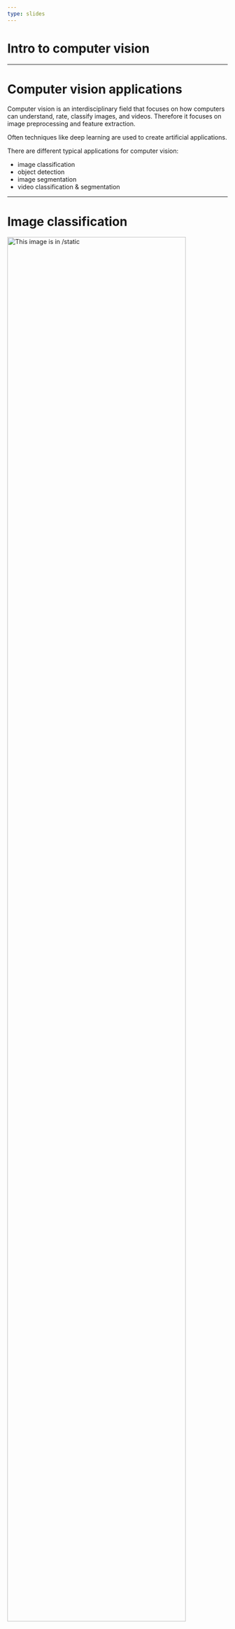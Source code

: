 ```yaml
---
type: slides
---
```


# Intro to computer vision

---

# Computer vision applications

Computer vision is an interdisciplinary field that focuses on how computers can understand, rate, classify images, and videos.
Therefore it focuses on image preprocessing and feature extraction. 

Often techniques like deep learning are used to create artificial applications. 

There are different typical applications for computer vision:

- image classification
- object detection
- image segmentation
- video classification & segmentation 

---

# Image classification

<img src="vl1/predict-dog.png" alt="This image is in /static" width="90%">

Notes: Image classification focuses on categorizing the complete image. There can be binary classifications dog yes/no or multi-class applications. One famous one is the image-net challenge, where images are classified into 1000 different classes.

source = https://github.com/apache/incubator-mxnet/tree/master/example/image-classification 

---

# Object detection

<img src="vl1/object_detection.jpg" alt="This image is in /static" width="90%">

Notes: In object detection, the aim is to find different objects in an image. It is typically used in autonomous driving to detect other cars, pedestrians, or cyclists. Therefore, not only the class of the object but also the regions where it was detected is from interest. Consequently, also a bounding box around the object needs to be predicted with the corresponding object class.

source = https://paperswithcode.com/task/real-time-object-detection

---

# Image segmentation

<img src="vl1/img_seg.jpg" alt="This image is in /static" width="90%">

Notes: Image segmentation is another widespread application in computer vision. Special training data is needed, on the one hand, a normal image, on the other hand, the segmented image. In the segmented image, each pixel is labeled into a specific class. Classes could be side-walk, street, cars, etc. This application aims to predict pixel classes as accurately as possible. 

source = https://paperswithcode.com/task/semantic-segmentation

---

# Video classification & segmentation

<img src="vl1/youtube8k.png" alt="This image is in /static" width="90%">

Notes: The previous applications can not only be performed on static images but also in videos. A video is roughly speaking nothing else than x-images per second. Without being able to perform video analysis, a lot of modern business applications would not be implemented.

source = https://research.google.com/youtube8m/

---

# Let's get started!
